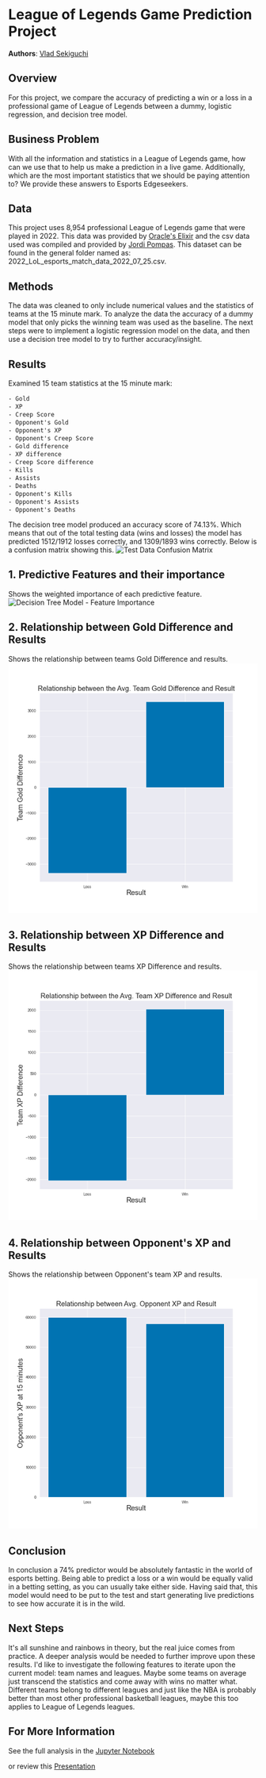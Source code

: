 # League of Legends Game Prediction Project

**Authors**: [Vlad Sekiguchi](mailto:vlsekig@gmail.com)

## Overview

For this project, we compare the accuracy of predicting a win or a loss in a professional game of League of Legends between a dummy, logistic regression, and decision tree model.

## Business Problem
With all the information and statistics in a League of Legends game, how can we use that to help us make a prediction in a live game. Additionally, which are the most important statistics that we should be paying attention to? We provide these answers to Esports Edgeseekers.

## Data
This project uses 8,954 professional League of Legends game that were played in 2022. This data was provided by [Oracle's Elixir](https://oracleselixir.com/) and the csv data used was compiled and provided by [Jordi Pompas](https://www.kaggle.com/datasets/jordipompas/lolesports?resource=download). This dataset can be found in the general folder named as: 2022_LoL_esports_match_data_2022_07_25.csv.

## Methods
The data was cleaned to only include numerical values and the statistics of teams at the 15 minute mark. To analyze the data the accuracy of a dummy model that only picks the winning team was used as the baseline. The next steps were to implement a logistic regression model on the data, and then use a decision tree model to try to further accuracy/insight.

## Results

Examined 15 team statistics at the 15 minute mark:

    - Gold
    - XP
    - Creep Score
    - Opponent's Gold
    - Opponent's XP
    - Opponent's Creep Score
    - Gold difference
    - XP difference
    - Creep Score difference
    - Kills
    - Assists
    - Deaths
    - Opponent's Kills
    - Opponent's Assists
    - Opponent's Deaths
    
The decision tree model produced an accuracy score of 74.13%. Which means that out of the total testing data (wins and losses) the model has predicted 1512/1912 losses correctly, and 1309/1893 wins correctly. Below is a confusion matrix showing this.
![Test Data Confusion Matrix]('./images/test_cm.png')

## 1. Predictive Features and their importance
Shows the weighted importance of each predictive feature.
![Decision Tree Model - Feature Importance]('./images/features.png')

## 2. Relationship between Gold Difference and Results
Shows the relationship between teams Gold Difference and results.
![Relationship between Gold Difference and Results](./images/golddiff.png)

## 3. Relationship between XP Difference and Results
Shows the relationship between teams XP Difference and results.
![Relationship between XP Difference and Results](./images/xpdiff.png)

## 4. Relationship between Opponent's XP and Results
Shows the relationship between Opponent's team XP and results.
![Relationship between Opponent's XP and Results](./images/oppxp.png)

## Conclusion

In conclusion a 74% predictor would be absolutely fantastic in the world of esports betting. Being able to predict a loss or a win would be equally valid in a betting setting, as you can usually take either side. Having said that, this model would need to be put to the test and start generating live predictions to see how accurate it is in the wild.


## Next Steps
It's all sunshine and rainbows in theory, but the real juice comes from practice. A deeper analysis would be needed to further improve upon these results. I'd like to investigate the following features to iterate upon the current model: team names and leagues. Maybe some teams on average just transcend the statistics and come away with wins no matter what. Different teams belong to different leagues and just like the NBA is probably better than most other professional basketball leagues, maybe this too applies to League of Legends leagues.

## For More Information
See the full analysis in the [Jupyter Notebook]()

or review this [Presentation]()


